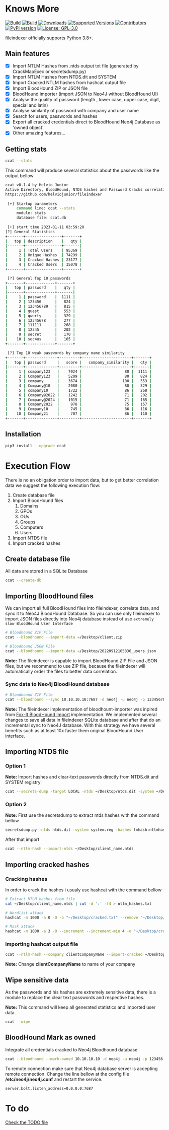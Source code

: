 # Knows More

[![Build](https://github.com/helviojunior/fileindexer/actions/workflows/build_and_publish.yml/badge.svg)](https://github.com/helviojunior/fileindexer/actions/workflows/build_and_publish.yml)
[![Build](https://github.com/helviojunior/fileindexer/actions/workflows/build_and_test.yml/badge.svg)](https://github.com/helviojunior/fileindexer/actions/workflows/build_and_test.yml)
[![Downloads](https://pepy.tech/badge/fileindexer/month)](https://pepy.tech/project/fileindexer)
[![Supported Versions](https://img.shields.io/pypi/pyversions/fileindexer.svg)](https://pypi.org/project/fileindexer)
[![Contributors](https://img.shields.io/github/contributors/helviojunior/fileindexer.svg)](https://github.com/helviojunior/fileindexer/graphs/contributors)
[![PyPI version](https://img.shields.io/pypi/v/fileindexer.svg)](https://pypi.org/project/fileindexer/)
[![License: GPL-3.0](https://img.shields.io/pypi/l/fileindexer.svg)](https://github.com/helviojunior/fileindexer/blob/main/LICENSE)

fileindexer officially supports Python 3.8+.

## Main features

* [x] Import NTLM Hashes from .ntds output txt file (generated by CrackMapExec or secretsdump.py)
* [x] Import NTLM Hashes from NTDS.dit and SYSTEM
* [x] Import Cracked NTLM hashes from hashcat output file
* [x] Import BloodHound ZIP or JSON file
* [X] BloodHound importer (import JSON to Neo4J without BloodHound UI)
* [x] Analyse the quality of password (length , lower case, upper case, digit, special and latin)
* [x] Analyse similarity of password with company and user name
* [x] Search for users, passwords and hashes
* [x] Export all cracked credentials direct to BloodHound Neo4j Database as 'owned object'
* [x] Other amazing features...

## Getting stats

```bash
ccat --stats
```

This command will produce several statistics about the passwords like the output bellow

```bash
ccat v0.1.4 by Helvio Junior
Active Directory, BloodHound, NTDS hashes and Password Cracks correlation tool
https://github.com/helviojunior/fileindexer
    
 [+] Startup parameters
     command line: ccat --stats 
     module: stats
     database file: ccat.db
  
 [+] start time 2023-01-11 03:59:20
[?] General Statistics
+-------+----------------+-------+
|   top | description    |   qty |
|-------+----------------+-------|
|     1 | Total Users    | 95369 |
|     2 | Unique Hashes  | 74299 |
|     3 | Cracked Hashes | 23177 |
|     4 | Cracked Users  | 35078 |
+-------+----------------+-------+

 [?] General Top 10 passwords
+-------+-------------+-------+
|   top | password    |   qty |
|-------+-------------+-------|
|     1 | password    |  1111 |
|     2 | 123456      |   824 |
|     3 | 123456789   |   815 |
|     4 | guest       |   553 |
|     5 | qwerty      |   329 |
|     6 | 12345678    |   277 |
|     7 | 111111      |   268 |
|     8 | 12345       |   202 |
|     9 | secret      |   170 |
|    10 | sec4us      |   165 |
+-------+-------------+-------+

 [?] Top 10 weak passwords by company name similarity
+-------+--------------+---------+----------------------+-------+
|   top | password     |   score |   company_similarity |   qty |
|-------+--------------+---------+----------------------+-------|
|     1 | company123   |    7024 |                   80 |  1111 |
|     2 | Company123   |    5209 |                   80 |   824 |
|     3 | company      |    3674 |                  100 |   553 |
|     4 | Company@10   |    2080 |                   80 |   329 |
|     5 | company10    |    1722 |                   86 |   268 |
|     6 | Company@2022 |    1242 |                   71 |   202 |
|     7 | Company@2024 |    1015 |                   71 |   165 |
|     8 | Company2022  |     978 |                   75 |   157 |
|     9 | Company10    |     745 |                   86 |   116 |
|    10 | Company21    |     707 |                   86 |   110 |
+-------+--------------+---------+----------------------+-------+

```

## Installation

```bash
pip3 install --upgrade ccat
```

# Execution Flow

There is no an obligation order to import data, but to get better correlation data we suggest the following execution flow:

1. Create database file
2. Import BloodHound files
   1. Domains
   2. GPOs
   3. OUs
   4. Groups
   5. Computers
   6. Users
3. Import NTDS file
4. Import cracked hashes

## Create database file

All data are stored in a SQLite Database

```bash
ccat --create-db
```


## Importing BloodHound files

We can import all full BloodHound files into fileindexer, correlate data, and sync it to Neo4J BloodHound Database. So you can use only fileindexer to import JSON files directly into Neo4j database instead of use `extremely slow BloodHound User Interface`

```bash
# Bloodhound ZIP File
ccat --bloodhound --import-data ~/Desktop/client.zip

# Bloodhound JSON File
ccat --bloodhound --import-data ~/Desktop/20220912105336_users.json
```

**Note:** The fileindexer is capable to import BloodHound ZIP File and JSON files, but we recommend to use ZIP file, because the fileindexer will automatically order the files to better data correlation. 

### Sync data to Neo4j BloodHound database

```bash
# Bloodhound ZIP File
ccat --bloodhound --sync 10.10.10.10:7687 -d neo4j -u neo4j -p 12345678
```

**Note:** The fileindexer implementation of bloodhount-importer was inpired from [Fox-It BloodHound Import](https://github.com/fox-it/bloodhound-import) implementation. We implemented several changes to save all data in fileindexer SQLite database and after that do an incremental sync to Neo4J database. With this strategy we have several benefits such as at least 10x faster them original BloodHound User interface.

## Importing NTDS file

### Option 1

**Note:** Import hashes and clear-text passwords directly from NTDS.dit and SYSTEM registry

```bash
ccat --secrets-dump -target LOCAL -ntds ~/Desktop/ntds.dit -system ~/Desktop/SYSTEM
```

### Option 2

**Note:** First use the secretsdump to extract ntds hashes with the command bellow

```bash
secretsdump.py -ntds ntds.dit -system system.reg -hashes lmhash:ntlmhash LOCAL -outputfile ~/Desktop/client_name
```

After that import

```bash
ccat --ntlm-hash --import-ntds ~/Desktop/client_name.ntds
```

## Importing cracked hashes

### Cracking hashes

In order to crack the hashes i usualy use hashcat with the command bellow

```bash
# Extract NTLM hashes from file
cat ~/Desktop/client_name.ntds | cut -d ':' -f4 > ntlm_hashes.txt

# Wordlist attack
hashcat -m 1000 -a 0 -O -o "~/Desktop/cracked.txt" --remove "~/Desktop/ntlm_hash.txt" "~/Desktop/Wordlist/*"

# Mask attack
hashcat -m 1000 -a 3 -O --increment --increment-min 4 -o "~/Desktop/cracked.txt" --remove "~/Desktop/ntlm_hash.txt" ?a?a?a?a?a?a?a?a
```

### importing hashcat output file

```bash
ccat --ntlm-hash --company clientCompanyName --import-cracked ~/Desktop/cracked.txt
```

**Note:** Change **clientCompanyName** to name of your company

## Wipe sensitive data

As the passwords and his hashes are extremely sensitive data, there is a module to replace the clear text passwords and respective hashes.

**Note:** This command will keep all generated statistics and imported user data.

```bash
ccat --wipe
```

## BloodHound Mark as owned

Integrate all credentials cracked to Neo4j Bloodhound database

```bash
ccat --bloodhound --mark-owned 10.10.10.10 -d neo4j -u neo4j -p 123456
```

To remote connection make sure that Neo4j database server is accepting remote connection.
Change the line bellow at the config file **/etc/neo4j/neo4j.conf** and restart the service.

```
server.bolt.listen_address=0.0.0.0:7687
```

# To do

[Check the TODO file](TODO.md)